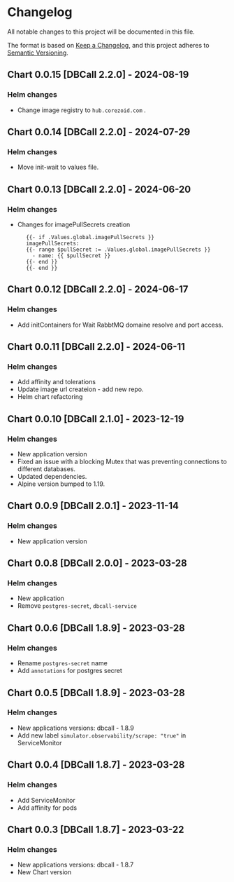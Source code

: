 # Changelog

All notable changes to this project will be documented in this file.

The format is based on [Keep a Changelog](https://keepachangelog.com/en/1.0.0/),
and this project adheres to [Semantic Versioning](https://semver.org/spec/v2.0.0.html).

## Chart 0.0.15 [DBCall 2.2.0] - 2024-08-19
### Helm changes
- Change image registry to `hub.corezoid.com` .


## Chart 0.0.14 [DBCall 2.2.0] - 2024-07-29
### Helm changes
- Move init-wait to values file.


## Chart 0.0.13 [DBCall 2.2.0] - 2024-06-20
### Helm changes
- Changes for imagePullSecrets creation
```
      {{- if .Values.global.imagePullSecrets }}
      imagePullSecrets:
      {{- range $pullSecret := .Values.global.imagePullSecrets }}
        - name: {{ $pullSecret }}
      {{- end }}
      {{- end }}
```


## Chart 0.0.12 [DBCall 2.2.0] - 2024-06-17
### Helm changes
- Add initContainers for Wait RabbtMQ domaine resolve and port access.


## Chart 0.0.11 [DBCall 2.2.0] - 2024-06-11
### Helm changes
- Add affinity and tolerations
- Update image url createion - add new repo.
- Helm chart refactoring


## Chart 0.0.10 [DBCall 2.1.0] - 2023-12-19
### Helm changes
- New application version
- Fixed an issue with a blocking Mutex that was preventing connections to different databases.
- Updated dependencies.
- Alpine version bumped to 1.19.


## Chart 0.0.9 [DBCall 2.0.1] - 2023-11-14
### Helm changes
- New application version


## Chart 0.0.8 [DBCall 2.0.0] - 2023-03-28
### Helm changes
- New application
- Remove `postgres-secret`, `dbcall-service`


## Chart 0.0.6 [DBCall 1.8.9] - 2023-03-28
### Helm changes
- Rename `postgres-secret` name
- Add `annotations` for postgres secret


## Chart 0.0.5 [DBCall 1.8.9] - 2023-03-28
### Helm changes
- New applications versions:
    dbcall - 1.8.9
- Add new label `simulator.observability/scrape: "true"` in ServiceMonitor


## Chart 0.0.4 [DBCall 1.8.7] - 2023-03-28
### Helm changes
- Add ServiceMonitor
- Add affinity for pods


## Chart 0.0.3 [DBCall 1.8.7] - 2023-03-22
### Helm changes
- New applications versions:
    dbcall - 1.8.7
- New Chart version
